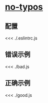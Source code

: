 # [no-typos](https://github.com/jsx-eslint/eslint-plugin-react/blob/master/docs/rules/no-typos.md)

## 配置

<<< ./.eslintrc.js

## 错误示例

<<< ./bad.js

## 正确示例

<<< ./good.js
